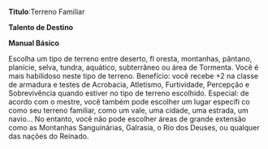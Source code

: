 **Titulo**:Terreno Familiar

**Talento de Destino**

**Manual Básico**

 Escolha um tipo de terreno entre deserto, fl oresta, montanhas, pântano, planície, selva, tundra, aquático, subterrâneo ou área de Tormenta. Você é mais habilidoso neste tipo de terreno. Benefício: você recebe +2 na classe de armadura e testes de Acrobacia, Atletismo, Furtividade, Percepção e Sobrevivência quando estiver no tipo de terreno escolhido. Especial: de acordo com o mestre, você também pode escolher um lugar específi co como seu terreno familiar, como um vale, uma cidade, uma estrada, um navio... No entanto, você não pode escolher áreas de grande extensão como as Montanhas Sanguinárias, Galrasia, o Rio dos Deuses, ou qualquer das nações do Reinado.